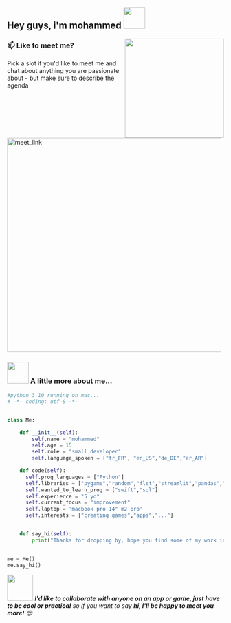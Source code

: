 <h2> Hey guys, i'm mohammed  <img src="https://media.giphy.com/media/mGcNjsfWAjY5AEZNw6/giphy.gif" width="50"></h2>
<img align='right' src="https://media2.giphy.com/media/v1.Y2lkPTc5MGI3NjExenl3cm45MnBheWU0N29rZGhrNXV5MTh3cGEzM2pic3J2eXNoYnFoeiZlcD12MV9pbnRlcm5hbF9naWZfYnlfaWQmY3Q9cw/Ll22OhMLAlVDb8UQWe/giphy.webp" width="230">

### 📫 Like to meet me?

Pick a slot if you'd like to meet me and chat about anything you are passionate about - but make sure to describe the agenda

<a href="https://calendly.com/mohammedbennani572/30min" target="_blank"><img width="498" alt="meet_link" src="https://user-images.githubusercontent.com/15426564/144297439-f530f383-e73e-41e0-9914-a9b7d3f432e5.png"></a>

### <img src="https://media.giphy.com/media/VgCDAzcKvsR6OM0uWg/giphy.gif" width="50"> A little more about me...

```python
#python 3.10 running on mac...
# -*- coding: utf-8 -*-


class Me:

    def __init__(self):
        self.name = "mohammed"
        self.age = 15
        self.role = "small developer"
        self.language_spoken = ["fr_FR", "en_US","de_DE","ar_AR"]

    def code(self):
      self.prog_languages = ["Python"]
      self.libraries = ["pygame","random","flet","streamlit","pandas","..."]
      self.wanted_to_learn_prog = ["swift","sql"]
      self.experience = "5 yo"
      self.current_focus = "improvement"
      self.laptop = 'macbook pro 14" m2 pro'
      self.interests = ["creating games","apps","..."]


    def say_hi(self):
        print("Thanks for dropping by, hope you find some of my work interesting 😎.")


me = Me()
me.say_hi()
```

<img src="https://media.giphy.com/media/LnQjpWaON8nhr21vNW/giphy.gif" width="60"> <em><b>I'd like to collaborate with anyone on an app or game, just have to be cool or practical</b> so if you want to say <b>hi, I'll be happy to meet you more!</b> 😊</em>

